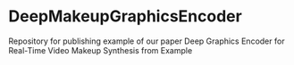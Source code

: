 # DeepMakeupGraphicsEncoder
Repository for publishing example of our paper Deep Graphics Encoder for Real-Time Video Makeup Synthesis from Example
